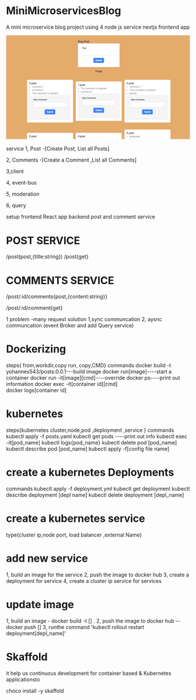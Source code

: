 # MiniMicroservicesBlog

A mini microservice blog project using 4 node js service nextjs frontend app

![Blog](post.PNG)

service
1, Post -[Create Post, List all Posts]

2, Comments -[Create a Comment ,List all Comments]

3,client

4, event-bus

5, moderation

6, query

setup 
frontend React app
backend post and comment service

# POST SERVICE
/post(post,{title:string})
/post{get}

# COMMENTS SERVICE 
/post/:id/comments{post,{content:string}}

/post/:id/comment{get}


1 problem -many request
solution 1,sync communcation 2, aysnc communcation (event Broker and add Query service)


# Dockerizing 
steps{ from,workdir,copy run, copy,CMD}
commands
docker build -t yohannes543/posts:0.0.1---build image
docker run[image]----start a container
docker run -it[image][cmd]----override
docker ps----print out information
docker exec -it[container id][cmd]    
docker logs[container id]

# kubernetes
steps{kubernetes cluster,node,pod ,deployment ,service }
commands
kubectl apply -f posts.yaml
kubectl get pods ----print out info
kubectl exec -it[pod_name]
kubectl logs{pod_name}
kubectl delete pod [pod_name] 
kubectl describe pod [pod_name]
kubectl apply -f[config file name]

# create a kubernetes Deployments
commands
kubectl apply -f deployment.yml
kubectl get deployment
kubectl describe deployment [depl name]
kubectl delete deployment [depl_name]

# create a kubernetes service
type{cluster ip,node port, load balancer ,external Name}

# add new service
1, build an image for the service
2, push the image to docker hub
3, create a deployment for service
4, create a cluster ip service for  services

# update image
1, build an image - docker build -t [] .
2, push the image to docker hub -- docker push []
3, runthe command 'kubectl rollout restart deployment[depl_name]'


# Skaffold

it help us continuous development for container based & Kubernetes applicationsto 

choco install -y skaffold
